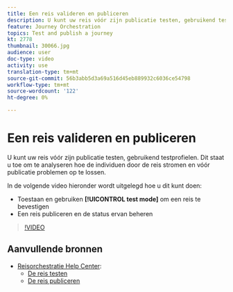 ```yaml
---
title: Een reis valideren en publiceren
description: U kunt uw reis vóór zijn publicatie testen, gebruikend testprofielen. Dit staat u toe om te analyseren hoe de individuen in de reis stromen en problemen vóór publicatie oplossen.
feature: Journey Orchestration
topics: Test and publish a journey
kt: 2778
thumbnail: 30066.jpg
audience: user
doc-type: video
activity: use
translation-type: tm+mt
source-git-commit: 56b3abb5d3a69a516d45eb889932c6036ce54798
workflow-type: tm+mt
source-wordcount: '122'
ht-degree: 0%

---
```



# Een reis valideren en publiceren

U kunt uw reis vóór zijn publicatie testen, gebruikend testprofielen. Dit staat u toe om te analyseren hoe de individuen door de reis stromen en vóór publicatie problemen op te lossen.

In de volgende video hieronder wordt uitgelegd hoe u dit kunt doen:

* Toestaan en gebruiken **[!UICONTROL test mode]** om een reis te bevestigen
* Een reis publiceren en de status ervan beheren

>[!VIDEO](https://video.tv.adobe.com/v/30066?quality=12)

## Aanvullende bronnen

* [Reisorchestratie Help Center](https://docs.adobe.com/content/help/en/journeys/using/journey-orchestration-home.html):
   * [De reis testen](https://docs.adobe.com/content/help/en/journeys/using/building-journeys/journeytesting.html)
   * [De reis publiceren](https://docs.adobe.com/content/help/en/journeys/using/building-journeys/journeypublication.html)

